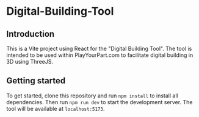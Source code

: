 # Digital-Building-Tool

## Introduction

This is a Vite project using React for the "Digital Building Tool". The tool is intended to be used within PlayYourPart.com to facilitate digital building in 3D using ThreeJS.

## Getting started

To get started, clone this repository and run `npm install` to install all dependencies. Then run `npm run dev` to start the development server. The tool will be available at `localhost:5173`.
